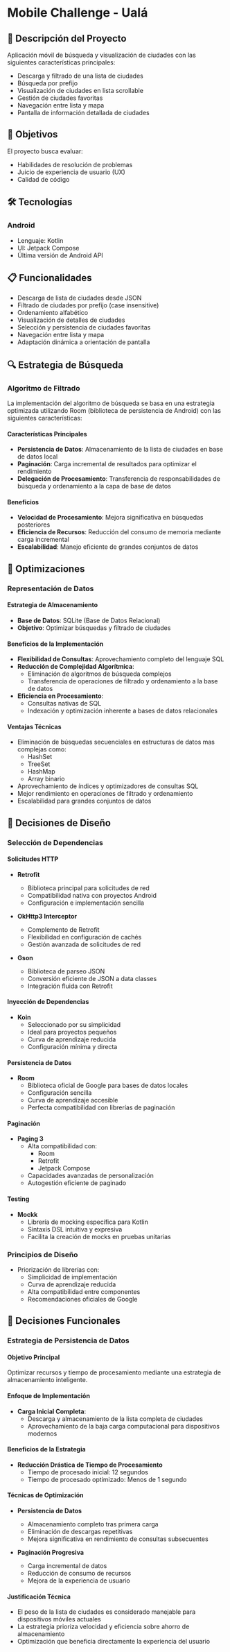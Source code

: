 # Mobile Challenge - Ualá

## 📱 Descripción del Proyecto

Aplicación móvil de búsqueda y visualización de ciudades con las siguientes características principales:
- Descarga y filtrado de una lista de ciudades
- Búsqueda por prefijo
- Visualización de ciudades en lista scrollable
- Gestión de ciudades favoritas
- Navegación entre lista y mapa
- Pantalla de información detallada de ciudades

## 🎯 Objetivos

El proyecto busca evaluar:
- Habilidades de resolución de problemas
- Juicio de experiencia de usuario (UX)
- Calidad de código

## 🛠 Tecnologías

### Android
- Lenguaje: Kotlin
- UI: Jetpack Compose
- Última versión de Android API

## 📋 Funcionalidades

- Descarga de lista de ciudades desde JSON
- Filtrado de ciudades por prefijo (case insensitive)
- Ordenamiento alfabético
- Visualización de detalles de ciudades
- Selección y persistencia de ciudades favoritas
- Navegación entre lista y mapa
- Adaptación dinámica a orientación de pantalla

## 🔍 Estrategia de Búsqueda

### Algoritmo de Filtrado

La implementación del algoritmo de búsqueda se basa en una estrategia optimizada utilizando Room (biblioteca de persistencia de Android) con las siguientes características:

#### Características Principales
- **Persistencia de Datos**: Almacenamiento de la lista de ciudades en base de datos local
- **Paginación**: Carga incremental de resultados para optimizar el rendimiento
- **Delegación de Procesamiento**: Transferencia de responsabilidades de búsqueda y ordenamiento a la capa de base de datos

#### Beneficios
- **Velocidad de Procesamiento**: Mejora significativa en búsquedas posteriores
- **Eficiencia de Recursos**: Reducción del consumo de memoria mediante carga incremental
- **Escalabilidad**: Manejo eficiente de grandes conjuntos de datos

## 🚀 Optimizaciones

### Representación de Datos

#### Estrategia de Almacenamiento
- **Base de Datos**: SQLite (Base de Datos Relacional)
- **Objetivo**: Optimizar búsquedas y filtrado de ciudades

#### Beneficios de la Implementación
- **Flexibilidad de Consultas**: Aprovechamiento completo del lenguaje SQL
- **Reducción de Complejidad Algorítmica**:
  - Eliminación de algoritmos de búsqueda complejos
  - Transferencia de operaciones de filtrado y ordenamiento a la base de datos
- **Eficiencia en Procesamiento**:
  - Consultas nativas de SQL
  - Indexación y optimización inherente a bases de datos relacionales

#### Ventajas Técnicas
- Eliminación de búsquedas secuenciales en estructuras de datos mas complejas como:
  - HashSet
  - TreeSet
  - HashMap
  - Array binario
- Aprovechamiento de índices y optimizadores de consultas SQL
- Mejor rendimiento en operaciones de filtrado y ordenamiento
- Escalabilidad para grandes conjuntos de datos

## 📝 Decisiones de Diseño

### Selección de Dependencias

#### Solicitudes HTTP
- **Retrofit**
  - Biblioteca principal para solicitudes de red
  - Compatibilidad nativa con proyectos Android
  - Configuración e implementación sencilla

- **OkHttp3 Interceptor**
  - Complemento de Retrofit
  - Flexibilidad en configuración de cachés
  - Gestión avanzada de solicitudes de red

- **Gson**
  - Biblioteca de parseo JSON
  - Conversión eficiente de JSON a data classes
  - Integración fluida con Retrofit

#### Inyección de Dependencias
- **Koin**
  - Seleccionado por su simplicidad
  - Ideal para proyectos pequeños
  - Curva de aprendizaje reducida
  - Configuración mínima y directa

#### Persistencia de Datos
- **Room**
  - Biblioteca oficial de Google para bases de datos locales
  - Configuración sencilla
  - Curva de aprendizaje accesible
  - Perfecta compatibilidad con librerías de paginación

#### Paginación
- **Paging 3**
  - Alta compatibilidad con:
    * Room
    * Retrofit
    * Jetpack Compose
  - Capacidades avanzadas de personalización
  - Autogestión eficiente de paginado

#### Testing
- **Mockk**
  - Librería de mocking específica para Kotlin
  - Sintaxis DSL intuitiva y expresiva
  - Facilita la creación de mocks en pruebas unitarias

### Principios de Diseño
- Priorización de librerías con:
  - Simplicidad de implementación
  - Curva de aprendizaje reducida
  - Alta compatibilidad entre componentes
  - Recomendaciones oficiales de Google

## 🧠 Decisiones Funcionales

### Estrategia de Persistencia de Datos

#### Objetivo Principal
Optimizar recursos y tiempo de procesamiento mediante una estrategia de almacenamiento inteligente.

#### Enfoque de Implementación
- **Carga Inicial Completa**:
  - Descarga y almacenamiento de la lista completa de ciudades
  - Aprovechamiento de la baja carga computacional para dispositivos modernos

#### Beneficios de la Estrategia
- **Reducción Drástica de Tiempo de Procesamiento**
  - Tiempo de procesado inicial: 12 segundos
  - Tiempo de procesado optimizado: Menos de 1 segundo

#### Técnicas de Optimización
- **Persistencia de Datos**
  - Almacenamiento completo tras primera carga
  - Eliminación de descargas repetitivas
  - Mejora significativa en rendimiento de consultas subsecuentes

- **Paginación Progresiva**
  - Carga incremental de datos
  - Reducción de consumo de recursos
  - Mejora de la experiencia de usuario

#### Justificación Técnica
- El peso de la lista de ciudades es considerado manejable para dispositivos móviles actuales
- La estrategia prioriza velocidad y eficiencia sobre ahorro de almacenamiento
- Optimización que beneficia directamente la experiencia del usuario


